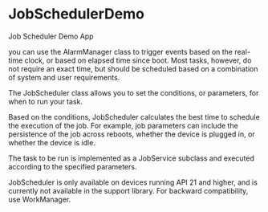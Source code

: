 # JobSchedulerDemo
Job Scheduler Demo App

you can use the AlarmManager class to trigger events based on the real-time clock, or based on elapsed time since boot.
Most tasks, however, do not require an exact time, but should be scheduled based on a combination of system and user requirements.

The JobScheduler class allows you to set the conditions, or parameters, for when to run your task. 

Based on the conditions, JobScheduler calculates the best time to schedule the execution of the job. For example, job parameters can include the persistence of the job across reboots, whether the device is plugged in, or whether the device is idle.

The task to be run is implemented as a JobService subclass and executed according to the specified parameters.

JobScheduler is only available on devices running API 21 and higher, and is currently not available in the support library. For backward compatibility, use WorkManager.
